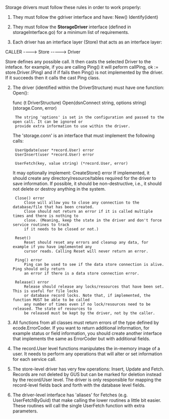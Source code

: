 Storage drivers must follow these rules in order to work properly:

1. They must follow the gdriver interface and have:
    New()
    Identify(ident)

2. They must follow the **StorageDriver** interface (defined in storageInterface.go) for a minimum
  list of requirements.
  
3. Each driver has an interface layer (Store) that acts as an interface layer:
  
  CALLER ---->  Store -----> Driver
  
  Store defines any possible call. It then casts the selected Driver to the inteface. for example,
  if you are calling Ping() it will peform callPing, ok := store.Driver.(Ping) and if if fails then Ping() is not
  implemented by the driver. If it succeeds then it calls the cast Ping class.
  

2. The driver (identified within the DriverStructure) must have one function: Open():

    func (t DriverStructure) Open(dsnConnect string, options string) (storage.Conn, error)

        The string 'options' is set in the configuration and passed to the open call. It can be ignored or
        provide extra information to use within the driver.

    The 'storage.conn' is an interface that must implement the following calls:

    	UserUpdate(user *record.User) error
    	UserInsert(user *record.User) error

    	UserFetch(key, value string) (*record.User, error)


    It may optionally implement:
        CreateStore() error
            If implemented, it should create any directory/resource/tables required
            for the driver to save information. If possible, it should be non-destructive, i.e.,
            it should not delete or destroy anything in the system.

        Close() error
            Close will allow you to close any connection to the database/file that has been created.
            Close should not return an error if it is called multiple times and there is nothing to
            close. (Meaning, keep the state in the driver and don't force service routines to track
            if it needs to be closed or not.)

        Reset()
            Reset should reset any errors and cleanup any data, for example if you have implemented any
            cursor reads. Calling Reset will never return an error.

        Ping() error
            Ping can be used to see if the data store connection is alive. Ping should only return
            an error if there is a data store connection error.

       	Release() error
       	    Release should release any locks/resources that have been set. This is useful for file locks
       	    or database record locks. Note that, if implemented, the function MUST be able to be called
       	    any number of times even if no lock/resources need to be released. The state of resources to
       	    be released must be kept by the driver, not by the caller.

3. All functions from all classes must return errors of the type defined by ecode.ErrorCoder. If you want
    to return additional information, for example status or field information, you should create another interface
    that implements the same as ErrorCoder but with additional fields.

4. The record.User level functions manipulates the in-memory image of a user. It needs to perform any operations that
    will alter or set information for each service call.

5. The store-level driver has very few operations: Insert, Update and Fetch. Records are not deleted by GUS but can be
    marked for deletion instead by the record/User level. The driver is only responsible for mapping the record-level
    fields back and forth with the database level fields.

6. The driver-level interface has 'aliases' for Fetches (e.g. UserFetchByGuid) that make calling the lower routines
    a little bit easier. These routines will call the single UserFetch function with extra parameters.

